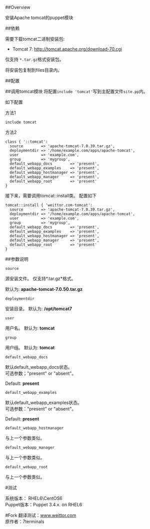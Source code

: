
##Overview

安装Apache tomcat的puppet模块


##依赖

需要下载tomcat二进制安装包:

 * Tomcat 7:  <http://tomcat.apache.org/download-70.cgi>

仅支持 `*.tar.gz`格式安装包。
 
将安装包复制到files目录内。
  

##配置

##调用tomcat模块
将配置`include 'tomcat'`写到主配置文件`site.pp`内。

如下配置

方法1
    
```puppet
include tomcat
```
方法2

```puppet
class { '::tomcat':
  source        => 'apache-tomcat-7.0.39.tar.gz',
  deploymentdir => '/home/example.com/apps/apache-tomcat',
  user          => 'example.com',
  group         => 'mygroup',
  default_webapp_docs        => 'present',
  default_webapp_examples    => 'present',
  default_webapp_hostmanager => 'present',
  default_webapp_manager     => 'present',
  default_webapp_root        => 'present'
}
```


接下来，需要调用tomcat::install类。
配置如下

```puppet
tomcat::install { 'weittor.com-tomcat':
  source        => 'apache-tomcat-7.0.39.tar.gz',
  deploymentdir => '/home/example.com/apps/apache-tomcat',
  user          => 'example.com',
  group         => 'mygroup',
  default_webapp_docs        => 'present',
  default_webapp_examples    => 'present',
  default_webapp_hostmanager => 'present',
  default_webapp_manager     => 'present',
  default_webapp_root        => 'present'
}
```

##参数说明

`source`

源安装文件。
仅支持*.tar.gz*格式。

默认为: **apache-tomcat-7.0.50.tar.gz**

`deploymentdir`

安装目录。
默认为: **/opt/tomcat7**

`user`

用户名。
默认为: **tomcat**

`group`

用户组。
默认为: **tomcat**

`default_webapp_docs`

默认default_webapp_docs状态。   
可选参数；"present" or "absent"。

Default: **present**

`default_webapp_examples`

默认default_webapp_examples状态。          
可选参数："present" or "absent"。

Default: **present**

`default_webapp_hostmanager`

与上一个参数类似。

`default_webapp_manager`

与上一个参数类似。

`default_webapp_root`

与上一个参数类似。


#测试

系统版本： RHEL6\CentOS6             
Puppet版本：Puppet 3.4.x. on RHEL6

#Fork
翻译测试：www.weittor.com           
原作者：7terminals

